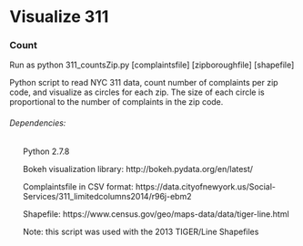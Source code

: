<h1> Visualize 311 </h1>

<h3> Count </h3>

Run as python 311_countsZip.py [complaintsfile] [zipboroughfile] [shapefile]

Python script to read NYC 311 data, count number of complaints per zip code, and visualize as circles for each zip. The size of each circle is proportional to the number of complaints in the zip code.

<h6> Dependencies: </h6>
<ul> Python 2.7.8 </ul>
<ul> Bokeh visualization library: http://bokeh.pydata.org/en/latest/ </ul>
<ul> Complaintsfile in CSV format: https://data.cityofnewyork.us/Social-Services/311_limitedcolumns2014/r96j-ebm2 </ul>
<ul> Shapefile: https://www.census.gov/geo/maps-data/data/tiger-line.html </ul>
<ul> Note: this script was used with the 2013 TIGER/Line Shapefiles </ul>


